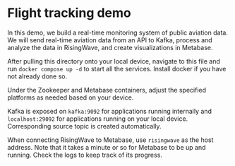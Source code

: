# Flight tracking demo

In this demo, we build a real-time monitoring system of public aviation data. We will send real-time aviation data from an API to Kafka, process and analyze the data in RisingWave, and create visualizations in Metabase.

After pulling this directory onto your local device, navigate to this file and run `docker compose up -d` to start all the services. Install docker if you have not already done so. 

Under the Zookeeper and Metabase containers, adjust the specified platforms as needed based on your device.

Kafka is exposed on `kafka:9092` for applications running internally and `localhost:29092` for applications running on your local device. Corresponding source topic is created automatically. 

When connecting RisingWave to Metabase, use `risingwave` as the host address. Note that it takes a minute or so for Metabase to be up and running. Check the logs to keep track of its progress.


